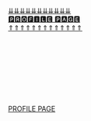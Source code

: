 [⇊⇊⇊⇊⇊⇊⇊⇊⇊⇊⇊](german.dev.tc "ₚᵣₒfᵢₗₑ ₚₐgₑ")\
[🅿🆁🅾🅵🅸🅻🅴 🅿🅰🅶🅴](german.dev.tc "ₚᵣₒfᵢₗₑ ₚₐgₑ")\
[⇑⇑⇑⇑⇑⇑⇑⇑⇑⇑⇑⇑⇑](german.dev.tc "ₚᵣₒfᵢₗₑ ₚₐgₑ")
<br>
<svg width="600" height="160" viewBox="0 0 600 160" xmlns="http://www.w3.org/2000/svg" role="img" aria-label="Profile Page Redirect Button" style="cursor:pointer;">
  <defs>
    <!-- Define a linear gradient with multiple rainbow colors -->
    <linearGradient id="rainbowGradient" x1="0%" y1="0%" x2="100%" y2="0%">
      <stop offset="0%" stop-color="#ff0000">
        <animate attributeName="offset" values="0%;1" dur="5s" repeatCount="indefinite" />
      </stop>
      <stop offset="20%" stop-color="#ffa500">
        <animate attributeName="offset" values="0.2;1.2" dur="5s" repeatCount="indefinite" />
      </stop>
      <stop offset="40%" stop-color="#ffff00">
        <animate attributeName="offset" values="0.4;1.4" dur="5s" repeatCount="indefinite" />
      </stop>
      <stop offset="60%" stop-color="#008000">
        <animate attributeName="offset" values="0.6;1.6" dur="5s" repeatCount="indefinite" />
      </stop>
      <stop offset="80%" stop-color="#0000ff">
        <animate attributeName="offset" values="0.8;1.8" dur="5s" repeatCount="indefinite" />
      </stop>
      <stop offset="100%" stop-color="#4b0082">
        <animate attributeName="offset" values="1;2" dur="5s" repeatCount="indefinite" />
      </stop>
    </linearGradient>
  </defs>

  <a href="https://german.dev.tc" target="_blank">
    <rect width="600" height="160" rx="30" ry="30" fill="#222" />
    <text
      x="300"
      y="100"
      font-family="Arial, sans-serif"
      font-size="100"
      text-anchor="middle"
      dominant-baseline="middle"
      fill="url(#rainbowGradient)"
      style="user-select:none;"
    >
      PROFILE PAGE
    </text>
  </a>
</svg>

<br>
<br>
<br>
<br>
<br>
<br>
<br>
<br>
<br>
<br>
<br>
<br>
<br>
<br>
<br>
<br>
<br>
<br>
<br>
<br>
<br>
<br>
<br>
<br>
<br>
<br>
<br>
<br>
<br>
<br>
<br>
<br>
<br>
<br>
<br>
<br>
<br>
<br>
<br>
<br>
<br>
<br>
<br>
<br>
<br>
<br>
<br>
<br>
<br>
<br>
<br>
<br>
<br>
<br>
<br>
<br>
<br>
<br>
<br>
<br>
<br>
<br>
<br>
<br>
<br>
<br>
<br>
<br>
<br>
<br>
<br>
<br>
<br>
<br>
<br>
<br>
<br>
<br>
<br>
<br>
<br>
<br>
<br>
<br>
<br>
<br>
<br>
<br>
<br>
<br>
<br>
<br>
<br>
<br>
<br>
<br>
<br>
<br>
<br>
<br>
<br>
<br>
<br>
<br>
<br>
<br>
<br>
<br>
<br>
<br>
<br>
<br>
<br>
<br>
<br>
<br>
<br>
<br>
<br>
<br>
<br>
<br>
<br>
<br>
<br>
<br>
<br>
<br>
<br>
<br>
<br>
<br>
<br>
<br>
<br>
<br>
<br>
<br>
<br>
<br>
<br>
<br>
<br>
<br>
<br>
<br>

